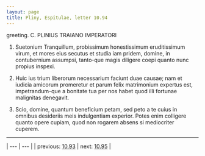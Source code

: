```yaml
---
layout: page
title: Pliny, Espitulae, letter 10.94
---
```


greeting. C. PLINIUS TRAIANO IMPERATORI



1. Suetonium Tranquillum, probissimum honestissimum eruditissimum virum, et mores eius secutus et studia iam pridem, domine, in contubernium assumpsi, tanto-que magis diligere coepi quanto nunc propius inspexi.



2. Huic ius trium liberorum necessarium faciunt duae causae; nam et iudicia amicorum promeretur et parum felix matrimonium expertus est, impetrandum-que a bonitate tua per nos habet quod illi fortunae malignitas denegavit.



3. Scio, domine, quantum beneficium petam, sed peto a te cuius in omnibus desideriis meis indulgentiam experior. Potes enim colligere quanto opere cupiam, quod non rogarem absens si mediocriter cuperem.



---

| --- | --- |
| previous: [10.93](../10.93/) | next: [10.95](../10.95/) |